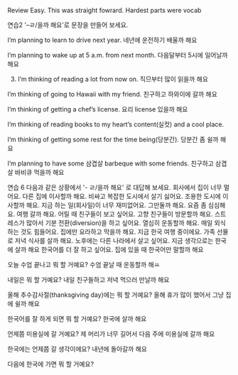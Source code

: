 Review
Easy. This was straight fowrard. Hardest parts were vocab

연습2 '–ㄹ/을까 해요'로 문장을 만들어 보세요.

I’m planning to learn to drive next year.
네년에 운전하기 배울까 해요

I’m planning to wake up at 5 a.m. from next month.
다음달부터 5시에 일어날까 해요

3.  I’m thinking of reading a lot from now on.
    직므부터 많이 읽을까 해요

I’m thinking of going to Hawaii with my friend.
친구하고 하와이에 갈까 해요

I’m thinking of getting a chef’s license.
요리 license 있을까 해요

I’m thinking of reading books to my heart’s content(실컷) and a cool place.

I’m thinking of getting some rest for the time being(당분간).
당분간 좀 쉴까 해요

I’m planning to have some 삼겹살 barbeque with some friends.
친구하고 삼겹살 바비큐 먹을까 해요

연습 6 다음과 같은 상황에서 '- ㄹ/을까 해요' 로 대답해 보세요.
회사에서 집이 너무 멀어요. 다른 집에 이사할까 해요.
비싸고 복잡한 도시에서 살기 싫어요. 조용한 도시에 이사할까 해요.
지금 하는 일(회사일)이 너무 재미없어요. 그만둘까 해요.
요즘 좀 심심해요. 여행 갈까 해요.
어릴 때 친구들이 보고 싶어요. 고향 친구들이 방문할까 해요.
스트레스가 많아서 기분 전환(diversion)을 하고 싶어요. 열심히 운동할까 해요.
매일 외식하는 것도 힘들어요. 집에만 요라하고 막을까 해요.
지금 한국 여행 중이에요. 가족 선물로 저녁 식사를 살까 해요.
노후에는 다른 나라에서 살고 싶어요. 지금 생각으로는 한국에 살까 해요
한국어를 더 잘 하고 싶어요. 집에 있을 때 한국어만 말할까 해요

오늘 수업 끝나고 뭐 할 거예요?
수엄 끝날 때 운동할까 해ㅛ

내일은 뭐 할 거예요?
내일 친구들하고 저녁 먹으러 만날까 해요

올해 추수감사절(thanksgiving day)에는 뭐 할 거예요?
올해 휴가 많이 했어서 그냥 집에 쉴까 해요

한국어를 잘 하게 되면 뭐 할 거예요?
한국에 살까 해요

언제쯤 미용실에 갈 거예요?
제 머리가 너무 길어서 다음 주에 미용실에 갈까 해요

한국에는 언제쯤 갈 생각이에요?
내년에 돌아갈까 해요

다음에 한국에 가면 뭐 할 거예요?
